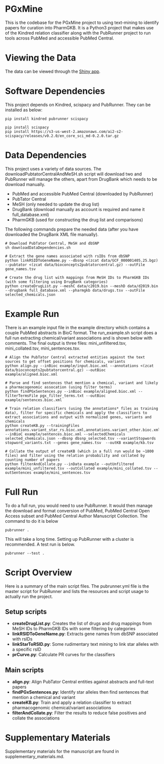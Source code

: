 # PGxMine

This is the codebase for the PGxMine project to using text-mining to identify papers for curation into PharmGKB. It is a Python3 project that makes use of the Kindred relation classifier along with the PubRunner project to run tools across PubMed and accessible PubMed Central.

# Viewing the Data

The data can be viewed through the [Shiny app](http://bionlp.bcgsc.ca/pgxmine/).

# Software Dependencies

This project depends on Kindred, scispacy and PubRunner. They can be installed as below:

```
pip install kindred pubrunner scispacy

pip install scispacy
pip install https://s3-us-west-2.amazonaws.com/ai2-s2-scispacy/releases/v0.2.0/en_core_sci_md-0.2.0.tar.gz
```

# Data Dependencies

This project uses a variety of data sources. The downloadPubtatorCentralAndMeSH.sh script will download two and PubRunner will manage the others, apart from DrugBank which needs to be download manually.

- PubMed and accessible PubMed Central (downloaded by PubRunner)
- PubTator Central
- MeSH (only needed to update the drug list)
- DrugBank (download manually as account is required and name it full\_database.xml)
- PharmGKB (used for constructing the drug list and comparisons)

The following commands prepare the needed data (after you have downloaded the DrugBank XML file manually).

```
# Download PubTator Central, MeSH and dbSNP
sh downloadDataDependencies.sh

# Extract the gene names associated with rsIDs from dbSNP
python linkRSIDToGeneName.py --dbsnp <(zcat data/GCF_000001405.25.bgz) --pubtator <(zcat data/bioconcepts2pubtatorcentral.gz) --outFile gene_names.tsv

# Create the drug list with mappings from MeSH IDs to PharmGKB IDs (with some filtering using DrugBank categories)
python createDrugList.py --meshC data/c2019.bin --meshD data/d2019.bin --drugbank full_database.xml --pharmgkb data/drugs.tsv --outFile selected_chemicals.json
```

# Example Run

There is an example input file in the example directory which contains a couple PubMed abstracts in BioC format. The run\_example.sh script does a full run extracting chemical/variant associations and is shown below with comments. The final output is three files: mini\_unfiltered.tsv, mini\_collated.tsv, mini\_sentences.tsv.

```
# Align the PubTator Central extracted entities against the text sources to get offset positions for chemicals, variants
python align.py --inBioc example/input.bioc.xml --annotations <(zcat data/bioconcepts2pubtatorcentral.gz) --outBioc example/aligned.bioc.xml

# Parse and find sentences that mention a chemical, variant and likely a pharmacogenomic assocation (using filter terms)
python findPGxSentences.py --inBioc example/aligned.bioc.xml --filterTermsFile pgx_filter_terms.txt --outBioc example/sentences.bioc.xml

# Train relation classifiers (using the annotations* files as training data), filter for specific chemicals and apply the classifiers to extract associations and output with normalized genes, variants and chemicals
python createKB.py --trainingFiles annotations.variant_star_rs.bioc.xml,annotations.variant_other.bioc.xml --inBioC example/sentences.bioc.xml --selectedChemicals selected_chemicals.json --dbsnp dbsnp_selected.tsv --variantStopwords stopword_variants.txt --genes gene_names.tsv  --outKB example/kb.tsv

# Collate the output of createKB (which in a full run would be ~1800 files) and filter using the relation probability and collated by counting number of papers
python filterAndCollate.py --inData example --outUnfiltered example/mini_unfiltered.tsv --outCollated example/mini_collated.tsv --outSentences example/mini_sentences.tsv
```

# Full Run

To do a full run, you would need to use PubRunner. It would then manage the download and format conversion of PubMed, PubMed Central Open Access subset and PubMed Central Author Manuscript Collection. The command to do it is below

```
pubrunner .
```

This will take a long time. Setting up PubRunner with a cluster is recommended. A test run is below.

```
pubrunner --test .
```

# Script Overview

Here is a summary of the main script files. The pubrunner.yml file is the master script for PubRunner and lists the resources and script usage to actually run the project.

## Setup scripts

- **createDrugList.py**: Creates the list of drugs and drug mappings from MeSH IDs to PharmGKB IDs with some filtering by categories
- **linkRSIDToGeneName.py**: Extracts gene names from dbSNP associated with rsIDs
- **linkStarToRSID.py**: Some rudimentary text mining to link star alleles with a specific rsID
- **prCurve.py**: Calculate PR curves for the classifiers

## Main scripts

- **align.py**: Align PubTator Central entities against abstracts and full-text papers
- **findPGxSentences.py**: Identify star alleles then find sentences that mention a chemical and variant
- **createKB.py**: Train and apply a relation classifier to extract pharmacogenomic chemical/variant associations
- **filterAndCollate.py**: Filter the results to reduce false positives and collate the associations

# Supplementary Materials

Supplementary materials for the manuscript are found in supplementary\_materials.md.

